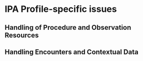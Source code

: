 # IPA Profile-specific issues
## Handling of Procedure and Observation Resources
## Handling Encounters and Contextual Data

